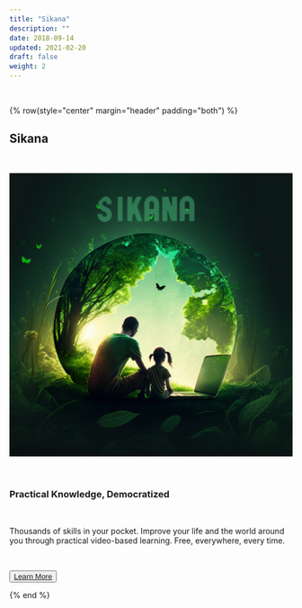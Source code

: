 ```yaml
---
title: "Sikana"
description: ""
date: 2018-09-14
updated: 2021-02-20
draft: false
weight: 2
---
```



<div class="container mx-auto">

<br>

<!-- section 1 (co-found) -->

{% row(style="center" margin="header" padding="both") %}

## Sikana

<br>

![Image](img/sikana.png#medium#mx-auto)

<br>

### Practical Knowledge, Democratized


<br>

<p>
Thousands of skills in your pocket. Improve your life and the world around you through practical video-based learning. Free, everywhere, every time.
</p>

<br>

<button>[Learn More](https://www.sikana.tv/)</button>

{% end %}

</div>


